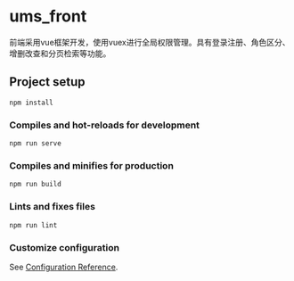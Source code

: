 # ums_front

前端采用vue框架开发，使用vuex进行全局权限管理。具有登录注册、角色区分、增删改查和分页检索等功能。

## Project setup
```
npm install
```

### Compiles and hot-reloads for development
```
npm run serve
```

### Compiles and minifies for production
```
npm run build
```

### Lints and fixes files
```
npm run lint
```

### Customize configuration
See [Configuration Reference](https://cli.vuejs.org/config/).
